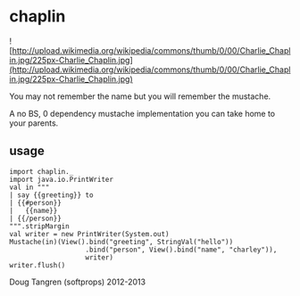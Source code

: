 # chaplin

![http://upload.wikimedia.org/wikipedia/commons/thumb/0/00/Charlie_Chaplin.jpg/225px-Charlie_Chaplin.jpg](http://upload.wikimedia.org/wikipedia/commons/thumb/0/00/Charlie_Chaplin.jpg/225px-Charlie_Chaplin.jpg)

You may not remember the name but you will remember the mustache.

A no BS, 0 dependency mustache implementation you can take home to your parents.

## usage

    import chaplin._
    import java.io.PrintWriter
    val in """
    | say {{greeting}} to
    | {{#person}}
    |   {{name}}
    | {{/person}}
    """.stripMargin
    val writer = new PrintWriter(System.out)
    Mustache(in)(View().bind("greeting", StringVal("hello"))
                       .bind("person", View().bind("name", "charley")),
                       writer)
    writer.flush()

Doug Tangren (softprops) 2012-2013
